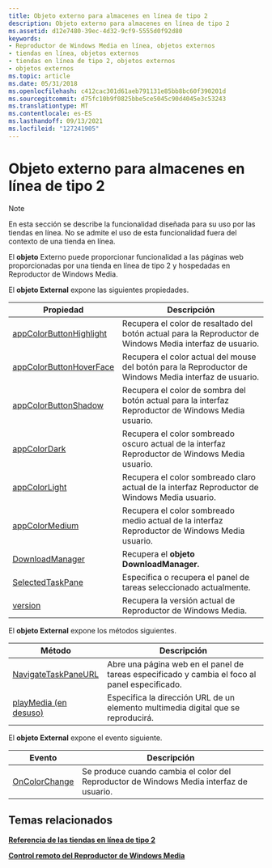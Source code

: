 ```yaml
---
title: Objeto externo para almacenes en línea de tipo 2
description: Objeto externo para almacenes en línea de tipo 2
ms.assetid: d12e7480-39ec-4d32-9cf9-5555d0f92d80
keywords:
- Reproductor de Windows Media en línea, objetos externos
- tiendas en línea, objetos externos
- tiendas en línea de tipo 2, objetos externos
- objetos externos
ms.topic: article
ms.date: 05/31/2018
ms.openlocfilehash: c412cac301d61aeb791131e85bb8bc60f390201d
ms.sourcegitcommit: d75fc10b9f0825bbe5ce5045c90d4045e3c53243
ms.translationtype: MT
ms.contentlocale: es-ES
ms.lasthandoff: 09/13/2021
ms.locfileid: "127241905"
---
```

# <a name="external-object-for-type-2-online-stores"></a>Objeto externo para almacenes en línea de tipo 2

> [!Note]  
> En esta sección se describe la funcionalidad diseñada para su uso por las tiendas en línea. No se admite el uso de esta funcionalidad fuera del contexto de una tienda en línea.

 

El **objeto** Externo puede proporcionar funcionalidad a las páginas web proporcionadas por una tienda en línea de tipo 2 y hospedadas en Reproductor de Windows Media.

El **objeto External** expone las siguientes propiedades.



| Propiedad                                                        | Descripción                                                                               |
|-----------------------------------------------------------------|-------------------------------------------------------------------------------------------|
| [appColorButtonHighlight](external-appcolorbuttonhighlight.md) | Recupera el color de resaltado del botón actual para la Reproductor de Windows Media interfaz de usuario. |
| [appColorButtonHoverFace](external-appcolorbuttonhoverface.md) | Recupera el color actual del mouse del botón para la Reproductor de Windows Media interfaz de usuario.     |
| [appColorButtonShadow](external-appcolorbuttonshadow.md)       | Recupera el color de sombra del botón actual para la interfaz Reproductor de Windows Media usuario.    |
| [appColorDark](external-appcolordark.md)                       | Recupera el color sombreado oscuro actual de la interfaz Reproductor de Windows Media usuario.       |
| [appColorLight](external-appcolorlight.md)                     | Recupera el color sombreado claro actual de la interfaz Reproductor de Windows Media usuario.      |
| [appColorMedium](external-appcolormedium.md)                   | Recupera el color sombreado medio actual de la interfaz Reproductor de Windows Media usuario.     |
| [DownloadManager](external-downloadmanager.md)                 | Recupera el **objeto DownloadManager.**                                                 |
| [SelectedTaskPane](external-selectedtaskpane.md)               | Especifica o recupera el panel de tareas seleccionado actualmente.                                  |
| [version](external-version.md)                                 | Recupera la versión actual de Reproductor de Windows Media.                                    |



 

El **objeto External** expone los métodos siguientes.



| Método                                                  | Descripción                                                                          |
|---------------------------------------------------------|--------------------------------------------------------------------------------------|
| [NavigateTaskPaneURL](external-navigatetaskpaneurl.md) | Abre una página web en el panel de tareas especificado y cambia el foco al panel especificado. |
| [playMedia (en desuso)](external-playmedia.md)        | Especifica la dirección URL de un elemento multimedia digital que se reproducirá.                                   |



 

El **objeto External** expone el evento siguiente.



| Evento                                             | Descripción                                                               |
|---------------------------------------------------|---------------------------------------------------------------------------|
| [OnColorChange](external-oncolorchange-event.md) | Se produce cuando cambia el color del Reproductor de Windows Media interfaz de usuario. |



 

## <a name="related-topics"></a>Temas relacionados

<dl> <dt>

[**Referencia de las tiendas en línea de tipo 2**](reference-for-type-2-online-stores.md)
</dt> <dt>

[**Control remoto del Reproductor de Windows Media**](remoting-the-windows-media-player-control.md)
</dt> </dl>

 

 




